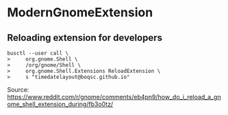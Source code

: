 # ModernGnomeExtension



## Reloading extension for developers
```
busctl --user call \
>     org.gnome.Shell \
>     /org/gnome/Shell \
>     org.gnome.Shell.Extensions ReloadExtension \
>     s "timedatelayout@boqsc.github.io"
```
Source: https://www.reddit.com/r/gnome/comments/eb4pn9/how_do_i_reload_a_gnome_shell_extension_during/fb3o0tz/

